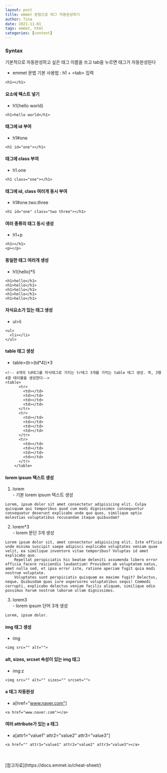 ```yaml
---
layout: post
title: emmet 문법으로 태그 자동완성하기
author: Tina
date: 2021-11-01
tags: emmet, html
categories: [content]
--- 
```


### Syntax
기본적으로 자동완성하고 싶은 태그 이름을 쓰고 tab을 누르면 태그가 자동완성된다<br>
- emmet 문법 기본 사용법 : h1 + &lt;tab&gt; 입력
```
<h1></h1>
```

#### 요소에 텍스트 넣기
- h1{hello world}
```
<h1>hello world</h1>
```
#### 태그에 id 부여
- h1#one
```
<h1 id="one"></h1>
```
#### 태그에 class 부여
- h1.one
```
<h1 class="one"></h1>
```
#### 태그에 id, class 여러개 동시 부여
- h1#one.two.three
```
<h1 id="one" class="two three"></h1>
```

#### 여러 종류의 태그 동시 생성
- h1+p
```
<h1></h1>
<p></p>
```
#### 동일한 태그 여러개 생성
- h1{hello}*5
```
<h1>hello</h1>
<h1>hello</h1>
<h1>hello</h1>
<h1>hello</h1>
<h1>hello</h1>
```
#### 자식요소가 있는 태그 생성
- ul>li
```
<ul>
  <li></li>
</ul>
```

#### table 태그 생성
- table>(tr>(td*4))*3
```
<!-- 4개의 td태그를 자식태그로 가지는 tr태그 3개를 가지는 table 태그 생성. 즉, 3행 4열 테이블을 생성한다-->
<table>
      <tr>
        <td></td>
        <td></td>
        <td></td>
        <td></td>
      </tr>
      <tr>
        <td></td>
        <td></td>
        <td></td>
        <td></td>
      </tr>
      <tr>
        <td></td>
        <td></td>
        <td></td>
        <td></td>
      </tr>
    </table>
```
#### lorem ipsum 텍스트 생성
1. lorem<br>- 기본 lorem ipsum 텍스트 생성
```
Lorem, ipsum dolor sit amet consectetur adipisicing elit. Culpa quisquam qui temporibus quod cum modi dignissimos consequuntur consequatur deserunt explicabo unde quo quos, similique optio molestias voluptatibus recusandae itaque quibusdam?
```

2. lorem*3<br>- lorem 문단 3개 생성
```
Lorem ipsum dolor sit, amet consectetur adipisicing elit. Iste officia unde minima suscipit saepe adipisci explicabo voluptates veniam quae velit, ea similique inventore vitae temporibus? Voluptas id amet explicabo quo.
    Repellat perspiciatis hic beatae deleniti assumenda libero error officia facere reiciendis laudantium! Provident ab voluptatem natus, amet nulla sed, et ipsa error iste, ratione aperiam fugit quia modi nostrum voluptate.
    Voluptates sunt perspiciatis quisquam ex maxime fugit? Delectus, neque. Quibusdam quas iure asperiores voluptatibus sequi! Commodi corrupti, explicabo delectus veniam facilis aliquam, similique odio possimus harum nostrum laborum ullam dignissimos.
```
3. lorem3<br>- lorem ipsum 단어 3개 생성
```
Lorem, ipsum dolor.
```
#### img 태그 생성
- img
```
<img src="" alt="">
```
#### alt, sizes, srcset 속성이 있는 img 태그
- img:z 
```
<img src="" alt="" sizes="" srcset="">
```
#### a 태그 자동완성
- a[href="www.naver.com"]
```
<a href="www.naver.com"></a>
```
#### 여러 attribute가 있는 a 태그
- a[attr1="value1" attr2="value2" attr3="value3"]
```
<a href="" attr1="value1" attr2="value2" attr3="value3"></a>
```
<br>
<br>
[참고자료](https://docs.emmet.io/cheat-sheet/)

